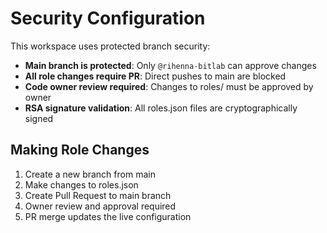 # Security Configuration

This workspace uses protected branch security:

- **Main branch is protected**: Only `@rihenna-bitlab` can approve changes
- **All role changes require PR**: Direct pushes to main are blocked
- **Code owner review required**: Changes to roles/ must be approved by owner
- **RSA signature validation**: All roles.json files are cryptographically signed

## Making Role Changes

1. Create a new branch from main
2. Make changes to roles.json
3. Create Pull Request to main branch
4. Owner review and approval required
5. PR merge updates the live configuration
